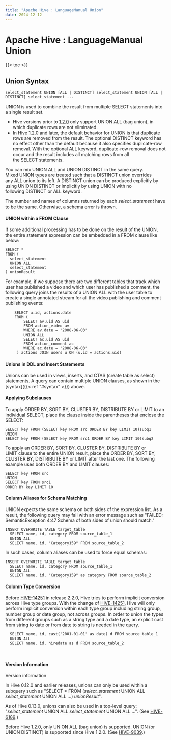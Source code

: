 ```yaml
---
title: "Apache Hive : LanguageManual Union"
date: 2024-12-12
---
```


# Apache Hive : LanguageManual Union

{{< toc >}}

## Union Syntax

```
select_statement UNION [ALL | DISTINCT] select_statement UNION [ALL | DISTINCT] select_statement ...

```

UNION is used to combine the result from multiple SELECT statements into a single result set.

* Hive versions prior to [1.2.0](https://issues.apache.org/jira/browse/HIVE-9039) only support UNION ALL (bag union), in which duplicate rows are not eliminated.
* In Hive [1.2.0](https://issues.apache.org/jira/browse/HIVE-9039) and later, the default behavior for UNION is that duplicate rows are removed from the result. The optional DISTINCT keyword has no effect other than the default because it also specifies duplicate-row removal. With the optional ALL keyword, duplicate-row removal does not occur and the result includes all matching rows from all the SELECT statements.

You can mix UNION ALL and UNION DISTINCT in the same query. Mixed UNION types are treated such that a DISTINCT union overrides any ALL union to its left. A DISTINCT union can be produced explicitly by using UNION DISTINCT or implicitly by using UNION with no following DISTINCT or ALL keyword.

The number and names of columns returned by each *select_statement* have to be the same. Otherwise, a schema error is thrown.

#### UNION within a FROM Clause

If some additional processing has to be done on the result of the UNION, the entire statement expression can be embedded in a FROM clause like below:

```
SELECT *
FROM (
  select_statement
  UNION ALL
  select_statement
) unionResult

```

For example, if we suppose there are two different tables that track which user has published a video and which user has published a comment, the following query joins the results of a UNION ALL with the user table to create a single annotated stream for all the video publishing and comment publishing events:

```
    SELECT u.id, actions.date
    FROM (
        SELECT av.uid AS uid 
        FROM action_video av 
        WHERE av.date = '2008-06-03' 
        UNION ALL 
        SELECT ac.uid AS uid 
        FROM action_comment ac 
        WHERE ac.date = '2008-06-03' 
     ) actions JOIN users u ON (u.id = actions.uid) 

```

#### Unions in DDL and Insert Statements

Unions can be used in views, inserts, and CTAS (create table as select) statements. A query can contain multiple UNION clauses, as shown in the [syntax]({{< ref "#syntax" >}}) above.

#### Applying Subclauses

To apply ORDER BY, SORT BY, CLUSTER BY, DISTRIBUTE BY or LIMIT to an individual SELECT, place the clause inside the parentheses that enclose the SELECT:

```
SELECT key FROM (SELECT key FROM src ORDER BY key LIMIT 10)subq1
UNION
SELECT key FROM (SELECT key FROM src1 ORDER BY key LIMIT 10)subq2
```

To apply an ORDER BY, SORT BY, CLUSTER BY, DISTRIBUTE BY or LIMIT clause to the entire UNION result, place the ORDER BY, SORT BY, CLUSTER BY, DISTRIBUTE BY or LIMIT after the last one. The following example uses both ORDER BY and LIMIT clauses:

```
SELECT key FROM src
UNION
SELECT key FROM src1 
ORDER BY key LIMIT 10
```

#### Column Aliases for Schema Matching

UNION expects the same schema on both sides of the expression list. As a result, the following query may fail with an error message such as "FAILED: SemanticException 4:47 Schema of both sides of union should match."

```
INSERT OVERWRITE TABLE target_table
  SELECT name, id, category FROM source_table_1
  UNION ALL
  SELECT name, id, "Category159" FROM source_table_2
```

In such cases, column aliases can be used to force equal schemas:

```
INSERT OVERWRITE TABLE target_table
  SELECT name, id, category FROM source_table_1
  UNION ALL
  SELECT name, id, "Category159" as category FROM source_table_2
```

#### Column Type Conversion

Before [HIVE-14251](https://issues.apache.org/jira/browse/HIVE-14251) in release 2.2.0, Hive tries to perform implicit conversion across Hive type groups. With the change of [HIVE-14251](https://issues.apache.org/jira/browse/HIVE-14251), Hive will only perform implicit conversion within each type group including string group, number group or date group, not across groups. In order to union the types from different groups such as a string type and a date type, an explicit cast from string to date or from date to string is needed in the query.

```
  SELECT name, id, cast('2001-01-01' as date) d FROM source_table_1
  UNION ALL
  SELECT name, id, hiredate as d FROM source_table_2
```

 

#### Version Information

Version information

In Hive 0.12.0 and earlier releases, unions can only be used within a subquery such as "SELECT * FROM (*select_statement* UNION ALL *select_statement* UNION ALL ...) *unionResult*".

As of Hive 0.13.0, unions can also be used in a top-level query: "*select_statement* UNION ALL *select_statement* UNION ALL ...". (See [HIVE-6189](https://issues.apache.org/jira/browse/HIVE-6189).)

Before Hive 1.2.0, only UNION ALL (bag union) is supported. UNION (or UNION DISTINCT) is supported since Hive 1.2.0. (See [HIVE-9039](https://issues.apache.org/jira/browse/HIVE-9039).)

 

 

 

 

